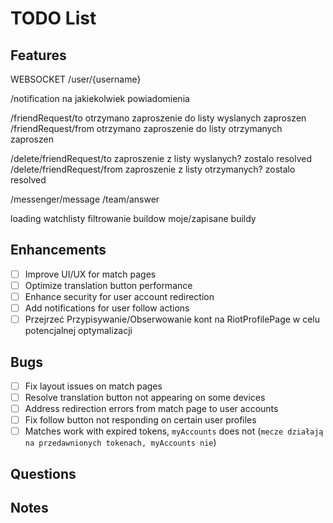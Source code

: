 # TODO List

## Features

WEBSOCKET
/user/{username}

/notification
na jakiekolwiek powiadomienia

/friendRequest/to
otrzymano zaproszenie do listy wyslanych zaproszen
/friendRequest/from
otrzymano zaproszenie do listy otrzymanych zaproszen

/delete/friendRequest/to
zaproszenie z listy wyslanych? zostalo resolved
/delete/friendRequest/from
zaproszenie z listy otrzymanych? zostalo resolved


/messenger/message
/team/answer

loading watchlisty
filtrowanie buildow
moje/zapisane buildy

## Enhancements

- [ ] Improve UI/UX for match pages
- [ ] Optimize translation button performance
- [ ] Enhance security for user account redirection
- [ ] Add notifications for user follow actions
- [ ] Przejrzeć Przypisywanie/Obserwowanie kont na RiotProfilePage w celu potencjalnej optymalizacji

## Bugs

- [ ] Fix layout issues on match pages
- [ ] Resolve translation button not appearing on some devices
- [ ] Address redirection errors from match page to user accounts
- [ ] Fix follow button not responding on certain user profiles
- [ ] Matches work with expired tokens, `myAccounts` does not (`mecze działają na przedawnionych tokenach, myAccounts nie`)

## Questions

## Notes
